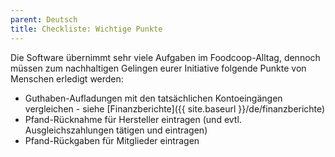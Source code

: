 ```yaml
---
parent: Deutsch
title: Checkliste: Wichtige Punkte
---
```


Die Software übernimmt sehr viele Aufgaben im Foodcoop-Alltag, dennoch müssen zum nachhaltigen Gelingen eurer Initiative folgende Punkte von Menschen erledigt werden:

* Guthaben-Aufladungen mit den tatsächlichen Kontoeingängen vergleichen - siehe [Finanzberichte]({{ site.baseurl }}/de/finanzberichte)
* Pfand-Rücknahme für Hersteller eintragen (und evtl. Ausgleichszahlungen tätigen und eintragen)
* Pfand-Rückgaben für Mitglieder eintragen

